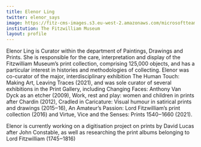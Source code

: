 ```yaml
---
title: Elenor Ling
twitter: elenor_says
image: https://fitz-cms-images.s3.eu-west-2.amazonaws.com/microsoftteams-image-2-.png
institution: The Fitzwilliam Museum
layout: profile
---
```

Elenor Ling is Curator within the department of Paintings, Drawings and Prints. She is responsible for the care, 
interpretation and display of the Fitzwilliam Museum’s print collection, comprising 125,000 objects, and has a 
particular interest in histories and methodologies of collecting. Elenor was co-curator of the major, 
interdisciplinary exhibition The Human Touch: Making Art, Leaving Traces (2021), and was sole curator of several 
exhibitions in the Print Gallery, including Changing Faces: Anthony Van Dyck as an etcher (2009), 
Work, rest and play: women and children in prints after Chardin (2012), Cradled in Caricature: Visual humour 
in satirical prints and drawings (2015‒16), An Amateur’s Passion: Lord Fitzwilliam’s print collection (2016) 
and Virtue, Vice and the Senses: Prints 1540‒1660 (2021).

Elenor is currently working on a digitisation project on prints by David Lucas after John Constable, 
as well as researching the print albums belonging to Lord Fitzwilliam (1745‒1816)